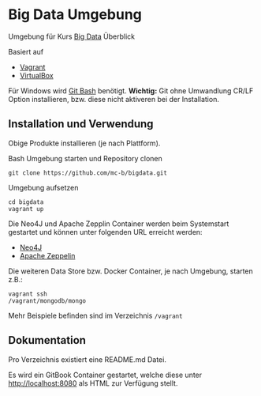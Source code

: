 Big Data Umgebung
=================

Umgebung für Kurs [Big Data](https://www.eb-zuerich.ch/angebot/big-data-ueberblick.html) Überblick

Basiert auf 
* [Vagrant](https://www.vagrantup.com/)
* [VirtualBox](https://www.virtualbox.org/)

Für Windows wird [Git Bash](https://git-scm.com/) benötigt. **Wichtig:** Git ohne Umwandlung CR/LF Option installieren, bzw. diese nicht aktiveren bei der Installation.

Installation und Verwendung
---------------------------

Obige Produkte installieren (je nach Plattform).


Bash Umgebung starten und Repository clonen

    git clone https://github.com/mc-b/bigdata.git

Umgebung aufsetzen

    cd bigdata 
    vagrant up
    
Die Neo4J und Apache Zepplin Container werden beim Systemstart gestartet und können unter folgenden URL erreicht werden:

* [Neo4J](http://localhost:7474)
* [Apache Zeppelin](http://localhost:7080)

Die weiteren Data Store bzw. Docker Container, je nach Umgebung, starten z.B.:

    vagrant ssh
    /vagrant/mongodb/mongo
	
Mehr Beispiele befinden sind im Verzeichnis `/vagrant`

Dokumentation
-------------

Pro Verzeichnis existiert eine README.md Datei. 

Es wird ein GitBook Container gestartet, welche diese unter [http://localhost:8080](http://localhost:8080) als HTML zur Verfügung stellt.


	
